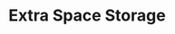 ---
title: "Extra Space Storage"
url: /aurora/extra-space-storage-east-40th-avenue-16/
shop: storage rental
---